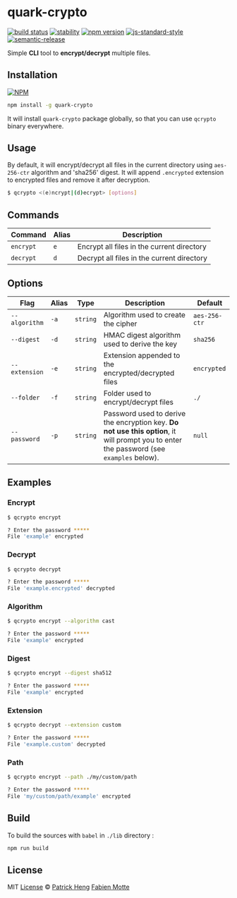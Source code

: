 # quark-crypto

[![build status][travis-image]][travis-url]
[![stability][stability-image]][stability-url]
[![npm version][npm-image]][npm-url]
[![js-standard-style][standard-image]][standard-url]
[![semantic-release][semantic-release-image]][semantic-release-url]

Simple **CLI** tool to **encrypt/decrypt** multiple files.

## Installation

[![NPM](https://nodei.co/npm/quark-crypto.png)](https://www.npmjs.com/package/quark-crypto)

```sh
npm install -g quark-crypto
```

It will install `quark-crypto` package globally, so that you can use `qcrypto` binary everywhere.

## Usage

By default, it will encrypt/decrypt all files in the current directory using `aes-256-ctr` algorithm and 'sha256' digest.
It will append `.encrypted` extension to encrypted files and remove it after decryption.

```sh
$ qcrypto <(e)ncrypt|(d)ecrypt> [options]
```

## Commands

| Command   | Alias | Description                                |
| --------- | ----- | ------------------------------------------ |
| `encrypt` | `e`   | Encrypt all files in the current directory |
| `decrypt` | `d`   | Decrypt all files in the current directory |

## Options

| Flag          | Alias | Type     | Description                                                                                                                              | Default       |
| ------------- | ----- | -------- | ---------------------------------------------------------------------------------------------------------------------------------------- | ------------- |
| `--algorithm` | `-a`  | `string` | Algorithm used to create the cipher                                                                                                      | `aes-256-ctr` |
| `--digest`    | `-d`  | `string` | HMAC digest algorithm used to derive the key                                                                                             | `sha256`      |
| `--extension` | `-e`  | `string` | Extension appended to the encrypted/decrypted files                                                                                      | `encrypted`   |
| `--folder`    | `-f`  | `string` | Folder used to encrypt/decrypt files                                                                                                     | `./`          |
| `--password`  | `-p`  | `string` | Password used to derive the encryption key. **Do not use this option**, it will prompt you to enter the password (see `examples` below). | `null`        |

## Examples

### Encrypt

```sh
$ qcrypto encrypt

? Enter the password *****
File 'example' encrypted
```

### Decrypt

```sh
$ qcrypto decrypt

? Enter the password *****
File 'example.encrypted' decrypted
```

### Algorithm

```sh
$ qcrypto encrypt --algorithm cast

? Enter the password *****
File 'example' encrypted
```

### Digest

```sh
$ qcrypto encrypt --digest sha512

? Enter the password *****
File 'example' encrypted
```

### Extension

```sh
$ qcrypto decrypt --extension custom

? Enter the password *****
File 'example.custom' decrypted
```

### Path

```sh
$ qcrypto encrypt --path ./my/custom/path

? Enter the password *****
File 'my/custom/path/example' encrypted
```

## Build

To build the sources with `babel` in `./lib` directory :

```sh
npm run build
```

## License

MIT [License](LICENSE.md) © [Patrick Heng](http://hengpatrick.fr/) [Fabien Motte](http://fabienmotte.com/) 

[travis-image]: https://img.shields.io/travis/fm-ph/quark-crypto/master.svg?style=flat-square
[travis-url]: http://travis-ci.org/fm-ph/quark-crypto
[stability-image]: https://img.shields.io/badge/stability-stable-brightgreen.svg?style=flat-square
[stability-url]: https://nodejs.org/api/documentation.html#documentation_stability_index
[npm-image]: https://img.shields.io/npm/v/quark-crypto.svg?style=flat-square
[npm-url]: https://npmjs.org/package/quark-crypto
[standard-image]: https://img.shields.io/badge/code%20style-standard-brightgreen.svg?style=flat-square
[standard-url]: https://github.com/feross/standard
[semantic-release-image]: https://img.shields.io/badge/%20%20%F0%9F%93%A6%F0%9F%9A%80-semantic--release-e10079.svg?style=flat-square
[semantic-release-url]: https://github.com/semantic-release/semantic-release
